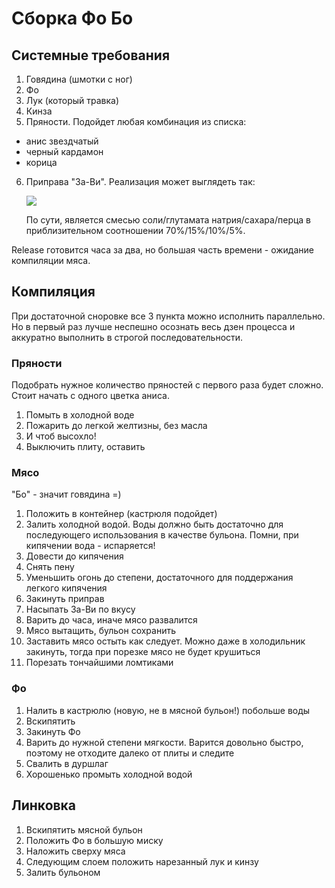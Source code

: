 # Сборка Фо Бо

## Системные требования

1. Говядина (шмотки с ног)
2. Фо
3. Лук (который травка)
4. Кинза
5. Пряности. Подойдет любая комбинация из списка:
  * анис звездчатый
  * черный кардамон
  * корица
6. Приправа "За-Ви". Реализация может выглядеть так:

   ![](assets/gia-vi.jpg)

   По сути, является смесью соли/глутамата натрия/сахара/перца в приблизительном соотношении 70%/15%/10%/5%.

Release готовится часа за два, но большая часть времени - ожидание компиляции мяса.

## Компиляция

При достаточной сноровке все 3 пункта можно исполнить параллельно. Но в первый раз лучше неспешно осознать весь дзен процесса и аккуратно выполнить в строгой последовательности.

### Пряности

Подобрать нужное количество пряностей с первого раза будет сложно. Стоит начать с одного цветка аниса.

1. Помыть в холодной воде
2. Пожарить до легкой желтизны, без масла
3. И чтоб высохло!
3. Выключить плиту, оставить

### Мясо

"Бо" - значит говядина =)

1. Положить в контейнер (кастрюля подойдет)
2. Залить холодной водой. Воды должно быть достаточно для последующего использования в качестве бульона. Помни, при кипячении вода - испаряется!
3. Довести до кипячения
4. Снять пену
5. Уменьшить огонь до степени, достаточного для поддержания легкого кипячения
6. Закинуть приправ
7. Насыпать За-Ви по вкусу
7. Варить до часа, иначе мясо развалится
8. Мясо вытащить, бульон сохранить
10. Заставить мясо остыть как следует. Можно даже в холодильник закинуть, тогда при порезке мясо не будет крушиться
11. Порезать тончайшими ломтиками

### Фо

1. Налить в кастрюлю (новую, не в мясной бульон!) побольше воды
2. Вскипятить
2. Закинуть Фо
3. Варить до нужной степени мягкости. Варится довольно быстро, поэтому не отходите далеко от плиты и следите
4. Свалить в дуршлаг
5. Хорошенько промыть холодной водой

## Линковка

1. Вскипятить мясной бульон
1. Положить Фо в большую миску
2. Наложить сверху мяса
3. Следующим слоем положить нарезанный лук и кинзу
4. Залить бульоном
